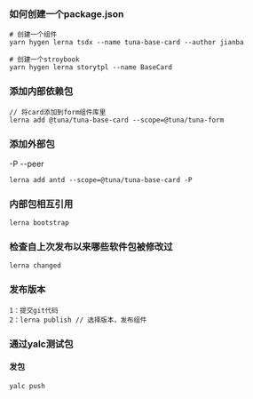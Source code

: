 ### 如何创建一个package.json

```shell
# 创建一个组件
yarn hygen lerna tsdx --name tuna-base-card --author jianba

# 创建一个stroybook
yarn hygen lerna storytpl --name BaseCard
```

### 添加内部依赖包

```
// 将card添加到form组件库里
lerna add @tuna/tuna-base-card --scope=@tuna/tuna-form
```

### 添加外部包

-P --peer

```
lerna add antd --scope=@tuna/tuna-base-card -P
```

### 内部包相互引用

```
lerna bootstrap
```

### 检查自上次发布以来哪些软件包被修改过

```
lerna changed
```

### 发布版本

```
1：提交git代码
2：lerna publish // 选择版本，发布组件
```

### 通过yalc测试包

#### 发包

```shell
yalc push
```